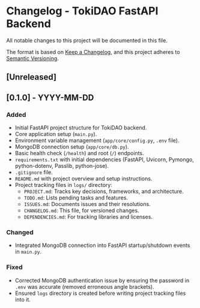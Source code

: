 # Changelog - TokiDAO FastAPI Backend

All notable changes to this project will be documented in this file.

The format is based on [Keep a Changelog](https://keepachangelog.com/en/1.0.0/),
and this project adheres to [Semantic Versioning](https://semver.org/spec/v2.0.0.html).

## [Unreleased]

## [0.1.0] - YYYY-MM-DD
### Added
- Initial FastAPI project structure for TokiDAO backend.
- Core application setup (`main.py`).
- Environment variable management (`app/core/config.py`, `.env` file).
- MongoDB connection setup (`app/core/db.py`).
- Basic health check (`/health`) and root (`/`) endpoints.
- `requirements.txt` with initial dependencies (FastAPI, Uvicorn, Pymongo, python-dotenv, Passlib, python-jose).
- `.gitignore` file.
- `README.md` with project overview and setup instructions.
- Project tracking files in `logs/` directory:
    - `PROJECT.md`: Tracks key decisions, frameworks, and architecture.
    - `TODO.md`: Lists pending tasks and features.
    - `ISSUES.md`: Documents issues and their resolutions.
    - `CHANGELOG.md`: This file, for versioned changes.
    - `DEPENDENCIES.md`: For tracking libraries and licenses.

### Changed
- Integrated MongoDB connection into FastAPI startup/shutdown events in `main.py`.

### Fixed
- Corrected MongoDB authentication issue by ensuring the password in `.env` was accurate (removed erroneous angle brackets).
- Ensured `logs` directory is created before writing project tracking files into it.

